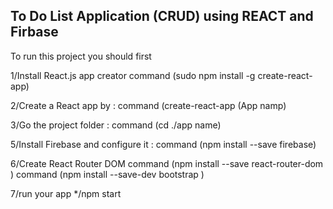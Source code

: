
## To Do List Application (CRUD)  using REACT and Firbase 
 
To run this project you should first 

1/Install React.js app creator
command (sudo npm install -g create-react-app)

2/Create a React app by :
command (create-react-app (App namp)

3/Go the project folder :
command (cd ./app name)

5/Install Firebase and configure it :
command (npm install --save firebase)

6/Create React Router DOM
command (npm install --save react-router-dom )
command (npm install --save-dev bootstrap )

7/run your app 
*/npm start
